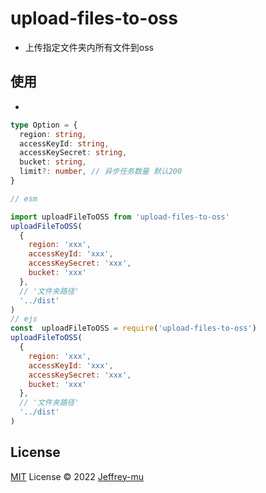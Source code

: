
# upload-files-to-oss
- 上传指定文件夹内所有文件到oss

## 使用
-
```ts
type Option = {
  region: string,
  accessKeyId: string,
  accessKeySecret: string,
  bucket: string,
  limit?: number, // 异步任务数量 默认200
}
```
```js
// esm

import uploadFileToOSS from 'upload-files-to-oss'
uploadFileToOSS(
  {
    region: 'xxx',
    accessKeyId: 'xxx',
    accessKeySecret: 'xxx',
    bucket: 'xxx'
  },
  // '文件夹路径'
  '../dist'
)
// ejs
const  uploadFileToOSS = require('upload-files-to-oss')
uploadFileToOSS(
  {
    region: 'xxx',
    accessKeyId: 'xxx',
    accessKeySecret: 'xxx',
    bucket: 'xxx'
  },
  // '文件夹路径'
  '../dist'
)
```
## License

[MIT](./LICENSE) License © 2022 [Jeffrey-mu](https://github.com/Jeffrey-mu)
